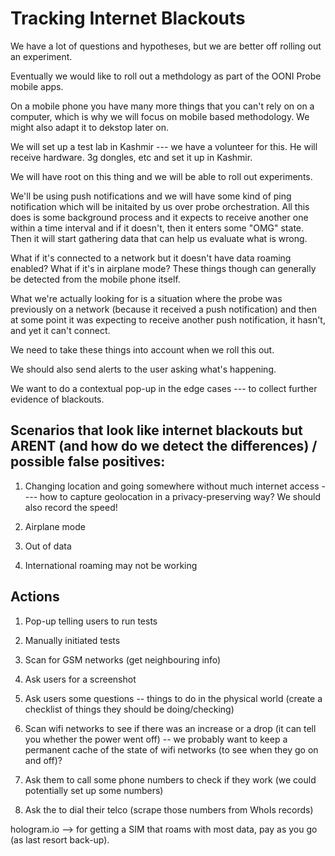 # Tracking Internet Blackouts

We have a lot of questions and hypotheses, but we are better off rolling out an experiment.

Eventually we would like to roll out a methdology as part of the OONI Probe mobile apps.

On a mobile phone you have many more things that you can't rely on on a computer, which is why we will focus on mobile based methodology. We might also adapt it to dekstop later on.

We will set up a test lab in Kashmir --- we have a volunteer for this. He will receive hardware. 3g dongles, etc and set it up in Kashmir. 

We will have root on this thing and we will be able to roll out experiments.

We'll be using push notifications and we will have some kind of ping notification which will be initaited by us over probe orchestration. All this does is some background process and it expects to receive another one within a time interval and if it doesn't, then it enters some "OMG" state. Then it will start gathering data that can help us evaluate what is wrong.

What if it's connected to a network but it doesn't have data roaming enabled? What if it's in airplane mode? These things though can generally be detected from the mobile phone itself. 

What we're actually looking for is a situation where the probe was previously on a network (because it received a push notification) and then at some point it was expecting to receive another push notification, it hasn't, and yet it can't connect. 

We need to take these things into account when we roll this out. 

We should also send alerts to the user asking what's happening. 

We want to do a contextual pop-up in the edge cases --- to collect further evidence of blackouts.

## Scenarios that look like internet blackouts but ARENT (and how do we detect the differences) / possible false positives:

1. Changing location and going somewhere without much internet access ---- how to capture geolocation in a privacy-preserving way? We should also record the speed!

2. Airplane mode

3. Out of data

4. International roaming may not be working

## Actions

1. Pop-up telling users to run tests

2. Manually initiated tests

3. Scan for GSM networks (get neighbouring info)

4. Ask users for a screenshot

5. Ask users some questions -- things to do in the physical world (create a checklist of things they should be doing/checking)

6. Scan wifi networks to see if there was an increase or a drop (it can tell you whether the power went off) -- we probably want to keep a permanent cache of the state of wifi networks (to see when they go on and off)?

7. Ask them to call some phone numbers to check if they work (we could potentially set up some numbers)

8. Ask the to dial their telco (scrape those numbers from WhoIs records)

hologram.io --> for getting a SIM that roams with most data, pay as you go (as last resort back-up).
